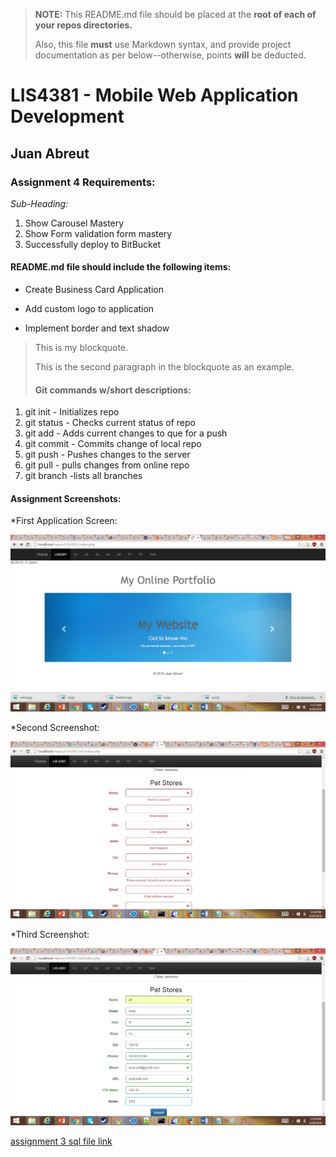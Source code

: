 > **NOTE:** This README.md file should be placed at the **root of each of your repos directories.**
>
>Also, this file **must** use Markdown syntax, and provide project documentation as per below--otherwise, points **will** be deducted.
>

# LIS4381 - Mobile Web Application Development

## Juan Abreut

### Assignment 4 Requirements:

*Sub-Heading:*

1. Show Carousel Mastery
2. Show Form validation form mastery
3. Successfully deploy to BitBucket

#### README.md file should include the following items:

* Create Business Card Application

* Add custom logo to application

* Implement border and text shadow 

> This is my blockquote.
> 
> This is the second paragraph in the blockquote as an example.
>
> #### Git commands w/short descriptions:

1. git init - Initializes repo
2. git status - Checks current status of repo
3. git add - Adds current changes to que for a push
4. git commit - Commits change of local repo
5. git push - Pushes changes to the server
6. git pull - pulls changes from online repo
7. git branch -lists all branches

#### Assignment Screenshots:

*First Application Screen:

![Carousel](img/A4_1.png)

*Second Screenshot:

![Valid form](img/A4_2.png)

*Third Screenshot:

![Invalid form](img/A4_3.png)

[assignment 3 sql file link](http://localhost/repos/LIS4381)
